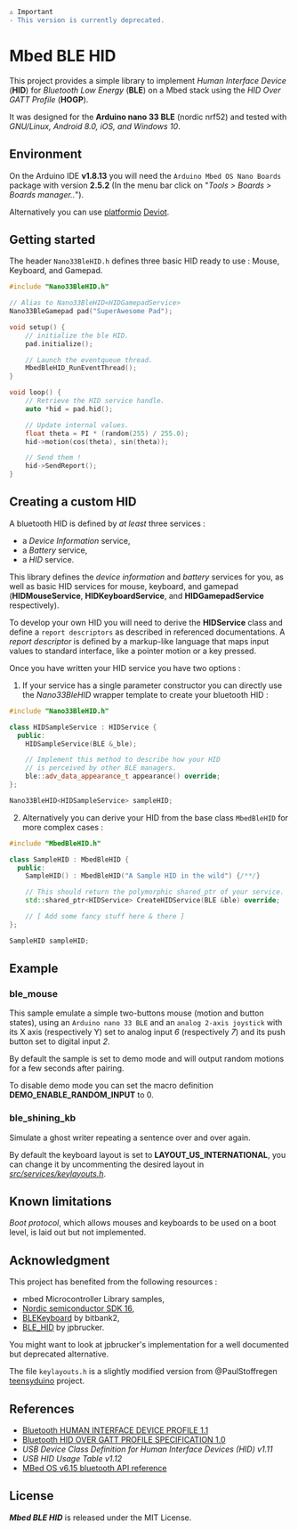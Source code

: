 ```diff
⚠️ Important
- This version is currently deprecated.
```

# Mbed BLE HID

This project provides a simple library to implement *Human Interface Device* (**HID**) for *Bluetooth Low Energy* (**BLE**) on a Mbed stack using the *HID Over GATT Profile* (**HOGP**). 

It was designed for the **Arduino nano 33 BLE** (nordic nrf52) and tested with _GNU/Linux, Android 8.0, iOS, and Windows 10_.

## Environment

On the Arduino IDE **v1.8.13** you will need the `Arduino Mbed OS Nano Boards` package with version **2.5.2** (In the menu bar click on "_Tools > Boards > Boards manager.._").

Alternatively you can use [platformio](https://github.com/platformio) [Deviot](https://github.com/platformio/Deviot).


## Getting started

The header `Nano33BleHID.h` defines three basic HID ready to use : Mouse, Keyboard, and Gamepad.

```cpp
#include "Nano33BleHID.h"

// Alias to Nano33BleHID<HIDGamepadService>
Nano33BleGamepad pad("SuperAwesome Pad");

void setup() {
    // initialize the ble HID.
    pad.initialize();

    // Launch the eventqueue thread.
    MbedBleHID_RunEventThread();
}

void loop() {
    // Retrieve the HID service handle.
    auto *hid = pad.hid();

    // Update internal values.
    float theta = PI * (random(255) / 255.0);
    hid->motion(cos(theta), sin(theta));

    // Send them !
    hid->SendReport();
}
```

## Creating a custom HID

A bluetooth HID is defined by *at least* three services :
 * a *Device Information* service,
 * a *Battery* service,
 * a *HID* service.

This library defines the *device information* and *battery* services for you, as well as basic HID services for mouse, keyboard, and gamepad (**HIDMouseService**, **HIDKeyboardService**, and **HIDGamepadService** respectively).

To develop your own HID you will need to derive the **HIDService** class and define a `report descriptors` as described in referenced documentations. A _report descriptor_ is defined by a markup-like language that maps input values to standard interface, like a pointer motion or a key pressed.

Once you have written your HID service you have two options :

1) If your service has a single parameter constructor you can directly use the *Nano33BleHID<T>* wrapper template to create your bluetooth HID :
```cpp
#include "Nano33BleHID.h"

class HIDSampleService : HIDService {
  public:
    HIDSampleService(BLE &_ble);

    // Implement this method to describe how your HID 
    // is perceived by other BLE managers.
    ble::adv_data_appearance_t appearance() override; 
};

Nano33BleHID<HIDSampleService> sampleHID;
```

2) Alternatively you can derive your HID from the base class `MbedBleHID` for more complex cases :
```cpp
#include "MbedBleHID.h"

class SampleHID : MbedBleHID {
  public:
    SampleHID() : MbedBleHID("A Sample HID in the wild") {/**/}

    // This should return the polymorphic shared_ptr of your service.
    std::shared_ptr<HIDService> CreateHIDService(BLE &ble) override;

    // [ Add some fancy stuff here & there ]
};

SampleHID sampleHID;
```


## Example

### ble_mouse

This sample emulate a simple two-buttons mouse (motion and button states), using an `Arduino nano 33 BLE` and an `analog 2-axis joystick` with its X axis (respectively Y) set to analog input *6* (respectively *7*) and its push button set to digital input *2*.

By default the sample is set to demo mode and will output random motions for a few seconds after pairing.

To disable demo mode you can set the macro definition **DEMO_ENABLE_RANDOM_INPUT** to 0.

### ble_shining_kb

Simulate a ghost writer repeating a sentence over and over again.

By default the keyboard layout is set to **LAYOUT_US_INTERNATIONAL**, you can change it by uncommenting the desired layout in [*src/services/keylayouts.h*](https://github.com/tcoppex/mbed-ble-hid/blob/master/src/services/keylayouts.h).

## Known limitations

*Boot protocol*, which allows mouses and keyboards to be used on a boot level, is laid out but not implemented.

## Acknowledgment

This project has benefited from the following resources :

* mbed Microcontroller Library samples,
* [Nordic semiconductor SDK 16](http://developer.nordicsemi.com/nRF5_SDK/nRF5_SDK_v16.x.x/),
* [BLEKeyboard](https://github.com/bitbank2/BLE_Keyboard) by bitbank2,
* [BLE_HID](https://github.com/jpbrucker/BLE_HID) by jpbrucker.

You might want to look at jpbrucker's implementation for a well documented but deprecated alternative.

The file `keylayouts.h` is a slightly modified version from @PaulStoffregen [teensyduino](https://github.com/PaulStoffregen/cores/blob/master/teensy/keylayouts.h) project.

## References

* [Bluetooth HUMAN INTERFACE DEVICE PROFILE 1.1](https://www.bluetooth.com/specifications/specs/human-interface-device-profile-1-1-1/)
* [Bluetooth HID OVER GATT PROFILE SPECIFICATION 1.0](https://www.bluetooth.com/specifications/specs/hid-over-gatt-profile-1-0/)
* *USB Device Class Definition for Human Interface Devices (HID) v1.11* 
* *USB HID Usage Table v1.12*
* [MBed OS v6.15 bluetooth API reference](https://os.mbed.com/docs/mbed-os/v6.15/apis/bluetooth-apis.html)

## License

_**Mbed BLE HID**_ is released under the MIT License.
